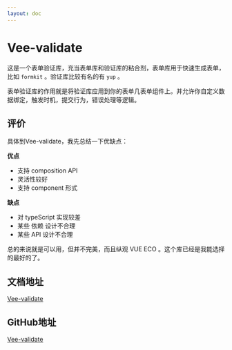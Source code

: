 ```yaml
---
layout: doc
---
```


# Vee-validate
这是一个表单验证库，充当表单库和验证库的粘合剂，表单库用于快速生成表单，比如 `formkit` 。验证库比较有名的有 `yup` 。

表单验证库的作用就是将验证库应用到你的表单几表单组件上。并允许你自定义数据绑定，触发时机，提交行为，错误处理等逻辑。

## 评价

具体到Vee-validate，我先总结一下优缺点：

**优点**
- 支持 composition API 
- 灵活性较好
- 支持 component 形式

**缺点**
- 对 typeScript 实现较差
- 某些 依赖 设计不合理
- 某些 API 设计不合理

总的来说就是可以用，但并不完美，而且纵观 VUE ECO 。这个库已经是我能选择的最好的了。

## 文档地址

[Vee-validate](https://vee-validate.logaretm.com/)

## GitHub地址

[Vee-validate](https://github.com/logaretm/vee-validate/)